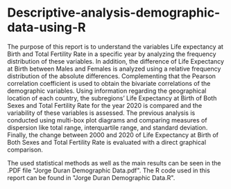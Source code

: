 # Descriptive-analysis-demographic-data-using-R

The purpose of this report is to understand the variables Life expectancy at Birth and Total Fertility Rate in a specific year by analyzing the frequency distribution of these variables. In addition, the difference of Life Expectancy at Birth between Males and Females is analyzed using a relative frequency distribution of the absolute differences. Complementing that the Pearson correlation coefficient is used to obtain the bivariate correlations of the demographic variables. Using information regarding the geographical location of each country, the subregions’ Life Expectancy at Birth of Both Sexes and Total Fertility Rate for the year 2020 is compared and the variability of these variables is assessed. The previous analysis is conducted using multi-box plot diagrams and comparing measures of dispersion like total range, interquartile range, and standard deviation. Finally, the change between 2000 and 2020 of Life Expectancy at Birth of Both Sexes and Total Fertility Rate is evaluated with a direct graphical comparison.

The used statistical methods as well as the main results can be seen in the .PDF file "Jorge Duran Demographic Data.pdf". The R code used in this report can be found in "Jorge Duran Demographic Data.R".
